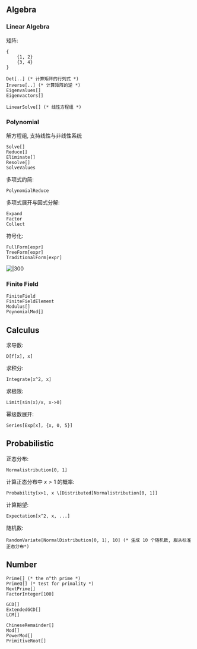 ## Algebra

### Linear Algebra

矩阵:
```wolfram
{
	{1, 2}
	{3, 4}
}
```

```wolfram
Det[..] (* 计算矩阵的行列式 *)
Inverse[..] (* 计算矩阵的逆 *)
Eigenvalues[]
Eigenvactors[]

LinearSolve[] (* 线性方程组 *)
```

### Polynomial

解方程组, 支持线性与非线性系统
```wolfram
Solve[]
Reduce[]
Eliminate[] 
Resolve[]
SolveValues
```

多项式约简:
```wolfram
PolynomialReduce

```

多项式展开与因式分解:
```wolfram
Expand
Factor
Collect
```

符号化:
```wolfram
FullForm[expr]
TreeForm[expr]
TraditionalForm[expr]
```
![|300](../../../attach/Pasted%20image%2020240502130906.png)

### Finite Field

```wolfram
FiniteField
FiniteFieldElement
Modulus[]
PoynomialMod[]

```

## Calculus

求导数:

```wolfram
D[f[x], x]
```

求积分:

```wolfram
Integrate[x^2, x]
```

求极限:

```wolfram
Limit[sin(x)/x, x->0]
```

幂级数展开:

```wolfram
Series[Exp[x], {x, 0, 5}]
```

## Probabilistic

正态分布:

```wolfram
Normalistribution[0, 1]
```

计算正态分布中 $x>1$ 的概率:
```wolfram
Probability[x>1, x \[Distributed]Normalistribution[0, 1]]
```

计算期望:
```wolfram
Expectation[x^2, x, ...]
```

随机数:
```wolfram
RandomVariate[NormalDistribution[0, 1], 10] (* 生成 10 个随机数, 服从标准正态分布*)
```

## Number

```wolfram
Prime[] (* the n^th prime *)
PrimeQ[] (* test for primality *)
NextPrime[]
FactorInteger[100]

GCD[]
ExtendedGCD[]
LCM[]

ChineseRemainder[]
Mod[]
PowerMod[]
PrimitiveRoot[]
```